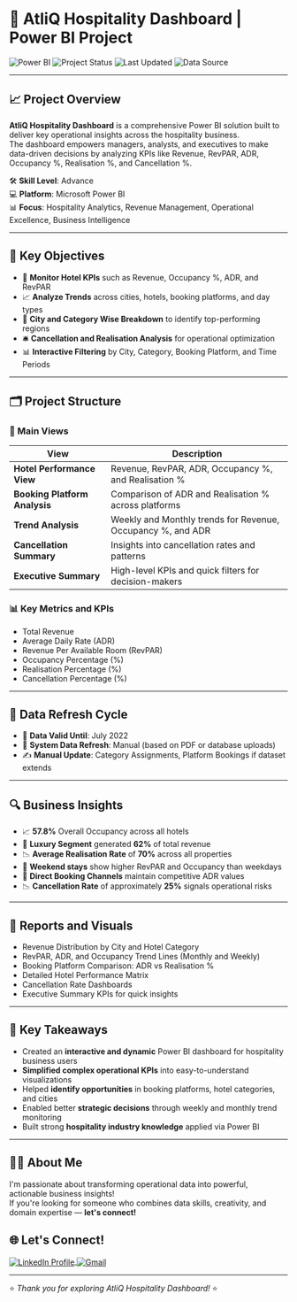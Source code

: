 
# 🏨 AtliQ Hospitality Dashboard | Power BI Project

![Power BI](https://img.shields.io/badge/Built%20with-Power%20BI-yellow?logo=powerbi)
![Project Status](https://img.shields.io/badge/Status-Completed-brightgreen)
![Last Updated](https://img.shields.io/badge/Last%20Updated-Apr%2025-blue)
![Data Source](https://img.shields.io/badge/Data%20Source-AtliQ%20Hospitality%20Operational%20Data-blue)

---

## 📈 Project Overview

**AtliQ Hospitality Dashboard** is a comprehensive Power BI solution built to deliver key operational insights across the hospitality business.  
The dashboard empowers managers, analysts, and executives to make data-driven decisions by analyzing KPIs like Revenue, RevPAR, ADR, Occupancy %, Realisation %, and Cancellation %.

🛠 **Skill Level**: Advance  
💻 **Platform**: Microsoft Power BI  
📊 **Focus**: Hospitality Analytics, Revenue Management, Operational Excellence, Business Intelligence

---

## 🎯 Key Objectives

- 🏨 **Monitor Hotel KPIs** such as Revenue, Occupancy %, ADR, and RevPAR
- 📈 **Analyze Trends** across cities, hotels, booking platforms, and day types
- 🧩 **City and Category Wise Breakdown** to identify top-performing regions
- 🛎 **Cancellation and Realisation Analysis** for operational optimization
- 📊 **Interactive Filtering** by City, Category, Booking Platform, and Time Periods

---

## 🗂 Project Structure

### 🔹 Main Views

| View             | Description |
|------------------|-------------|
| **Hotel Performance View** | Revenue, RevPAR, ADR, Occupancy %, and Realisation % |
| **Booking Platform Analysis** | Comparison of ADR and Realisation % across platforms |
| **Trend Analysis**  | Weekly and Monthly trends for Revenue, Occupancy %, and ADR |
| **Cancellation Summary** | Insights into cancellation rates and patterns |
| **Executive Summary** | High-level KPIs and quick filters for decision-makers |

### 📊 Key Metrics and KPIs

- Total Revenue
- Average Daily Rate (ADR)
- Revenue Per Available Room (RevPAR)
- Occupancy Percentage (%)
- Realisation Percentage (%)
- Cancellation Percentage (%)

---

## 🔄 Data Refresh Cycle

- 📅 **Data Valid Until**: July 2022
- 🔁 **System Data Refresh**: Manual (based on PDF or database uploads)
- ✍️ **Manual Update**: Category Assignments, Platform Bookings if dataset extends

---

## 🔍 Business Insights

- 📈 **57.8%** Overall Occupancy across all hotels
- 🏨 **Luxury Segment** generated **62%** of total revenue
- 📉 **Average Realisation Rate** of **70%** across all properties
- 🚀 **Weekend stays** show higher RevPAR and Occupancy than weekdays
- 🛒 **Direct Booking Channels** maintain competitive ADR values
- 📉 **Cancellation Rate** of approximately **25%** signals operational risks

---

## 📑 Reports and Visuals

- Revenue Distribution by City and Hotel Category
- RevPAR, ADR, and Occupancy Trend Lines (Monthly and Weekly)
- Booking Platform Comparison: ADR vs Realisation %
- Detailed Hotel Performance Matrix
- Cancellation Rate Dashboards
- Executive Summary KPIs for quick insights

---

## 🧠 Key Takeaways

- Created an **interactive and dynamic** Power BI dashboard for hospitality business users
- **Simplified complex operational KPIs** into easy-to-understand visualizations
- Helped **identify opportunities** in booking platforms, hotel categories, and cities
- Enabled better **strategic decisions** through weekly and monthly trend monitoring
- Built strong **hospitality industry knowledge** applied via Power BI

---

## 🧑‍💻 About Me

I'm passionate about transforming operational data into powerful, actionable business insights!  
If you're looking for someone who combines data skills, creativity, and domain expertise — **let's connect!**

## 🌐 Let's Connect!

<p align="left">
  <a href="https://linkedin.com/in/muhammadtanweer786/" target="blank">
    <img align="center" src="https://img.shields.io/badge/LinkedIn-0077B5?style=for-the-badge&logo=linkedin&logoColor=white" alt="LinkedIn Profile" />
  </a>
  <a href="mailto:info.veer.786@gmail.com" target="blank">
    <img align="center" src="https://img.shields.io/badge/Gmail-D14836?style=for-the-badge&logo=gmail&logoColor=white" alt="Gmail" />
  </a>
</p>

---

⭐ *Thank you for exploring AtliQ Hospitality Dashboard!* ⭐
